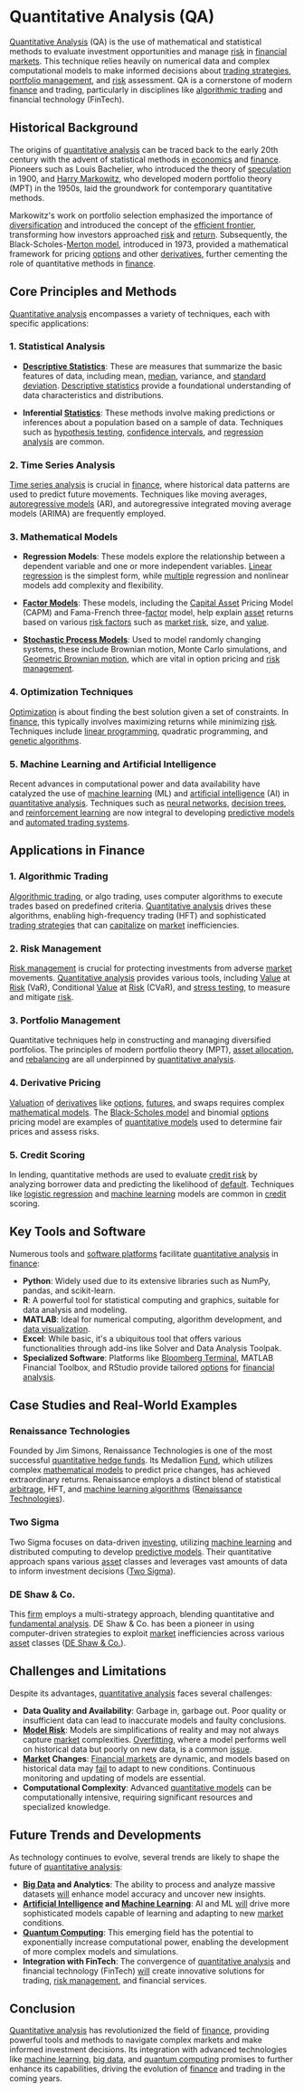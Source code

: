 # Quantitative Analysis (QA)

[Quantitative Analysis](../q/quantitative_analysis.md) (QA) is the use of mathematical and statistical methods to evaluate investment opportunities and manage [risk](../r/risk.md) in [financial markets](../f/financial_market.md). This technique relies heavily on numerical data and complex computational models to make informed decisions about [trading strategies](../t/trading_strategies.md), [portfolio management](../p/par.md), and [risk](../r/risk.md) assessment. QA is a cornerstone of modern [finance](../f/finance.md) and trading, particularly in disciplines like [algorithmic trading](../a/accountability.md) and financial technology (FinTech).

## Historical Background

The origins of [quantitative analysis](../q/quantitative_analysis.md) can be traced back to the early 20th century with the advent of statistical methods in [economics](../e/economics.md) and [finance](../f/finance.md). Pioneers such as Louis Bachelier, who introduced the theory of [speculation](../s/speculation.md) in 1900, and [Harry Markowitz](../h/harry_markowitz.md), who developed modern portfolio theory (MPT) in the 1950s, laid the groundwork for contemporary quantitative methods.

Markowitz's work on portfolio selection emphasized the importance of [diversification](../d/diversification.md) and introduced the concept of the [efficient frontier](../e/efficient_frontier.md), transforming how investors approached [risk](../r/risk.md) and [return](../r/return.md). Subsequently, the Black-Scholes-[Merton model](../m/merton_model.md), introduced in 1973, provided a mathematical framework for pricing [options](../o/options.md) and other [derivatives](../d/derivatives.md), further cementing the role of quantitative methods in [finance](../f/finance.md).

## Core Principles and Methods

[Quantitative analysis](../q/quantitative_analysis.md) encompasses a variety of techniques, each with specific applications:

### 1. **Statistical Analysis**

- **[Descriptive Statistics](../d/descriptive_statistics.md)**: These are measures that summarize the basic features of data, including mean, [median](../m/median.md), variance, and [standard deviation](../s/standard_deviation.md). [Descriptive statistics](../d/descriptive_statistics.md) provide a foundational understanding of data characteristics and distributions.
  
- **Inferential [Statistics](../s/statistics.md)**: These methods involve making predictions or inferences about a population based on a sample of data. Techniques such as [hypothesis testing](../h/hypothesis_testing.md), [confidence intervals](../c/confidence_intervals.md), and [regression analysis](../r/regression_analysis.md) are common.

### 2. **Time Series Analysis**

[Time series analysis](../t/time_series_analysis.md) is crucial in [finance](../f/finance.md), where historical data patterns are used to predict future movements. Techniques like moving averages, [autoregressive models](../a/autoregressive.md) (AR), and autoregressive integrated moving average models (ARIMA) are frequently employed.

### 3. **Mathematical Models**

- **Regression Models**: These models explore the relationship between a dependent variable and one or more independent variables. [Linear regression](../l/linear_regression.md) is the simplest form, while [multiple](../m/multiple.md) regression and nonlinear models add complexity and flexibility.

- **[Factor Models](../f/factor_models.md)**: These models, including the [Capital Asset](../c/capital_asset.md) Pricing Model (CAPM) and Fama-French three-[factor](../f/factor.md) model, help explain [asset](../a/asset.md) returns based on various [risk factors](../r/risk_factors_in_trading.md) such as [market risk](../m/market_risk.md), size, and [value](../v/value.md).

- **[Stochastic Process Models](../s/stochastic_process_models.md)**: Used to model randomly changing systems, these include Brownian motion, Monte Carlo simulations, and [Geometric Brownian motion](../g/geometric_brownian_motion.md), which are vital in option pricing and [risk management](../r/risk_management.md).

### 4. **Optimization Techniques**

[Optimization](../o/optimization.md) is about finding the best solution given a set of constraints. In [finance](../f/finance.md), this typically involves maximizing returns while minimizing [risk](../r/risk.md). Techniques include [linear programming](../l/linear_programming_in_trading.md), quadratic programming, and [genetic algorithms](../g/genetic_algorithms_in_trading.md).

### 5. **Machine Learning and Artificial Intelligence**

Recent advances in computational power and data availability have catalyzed the use of [machine learning](../m/machine_learning.md) (ML) and [artificial intelligence](../a/artificial_intelligence_in_trading.md) (AI) in [quantitative analysis](../q/quantitative_analysis.md). Techniques such as [neural networks](../n/neural_networks_in_trading.md), [decision trees](../d/decision_trees.md), and [reinforcement learning](../r/reinforcement_learning.md) are now integral to developing [predictive models](../p/predictive_models_in_trading.md) and [automated trading systems](../a/automated_trading_systems.md).

## Applications in Finance

### 1. **Algorithmic Trading**

[Algorithmic trading](../a/accountability.md), or algo trading, uses computer algorithms to execute trades based on predefined criteria. [Quantitative analysis](../q/quantitative_analysis.md) drives these algorithms, enabling high-frequency trading (HFT) and sophisticated [trading strategies](../t/trading_strategies.md) that can [capitalize](../c/capitalize.md) on [market](../m/market.md) inefficiencies.

### 2. **Risk Management**

[Risk management](../r/risk_management.md) is crucial for protecting investments from adverse [market](../m/market.md) movements. [Quantitative analysis](../q/quantitative_analysis.md) provides various tools, including [Value](../v/value.md) at [Risk](../r/risk.md) (VaR), Conditional [Value](../v/value.md) at [Risk](../r/risk.md) (CVaR), and [stress testing](../s/stress_testing.md), to measure and mitigate [risk](../r/risk.md).

### 3. **Portfolio Management**

Quantitative techniques help in constructing and managing diversified portfolios. The principles of modern portfolio theory (MPT), [asset allocation](../a/asset_allocation.md), and [rebalancing](../r/rebalancing.md) are all underpinned by [quantitative analysis](../q/quantitative_analysis.md).

### 4. **Derivative Pricing**

[Valuation](../v/valuation.md) of [derivatives](../d/derivatives.md) like [options](../o/options.md), [futures](../f/futures.md), and swaps requires complex [mathematical models](../m/mathematical_models_in_trading.md). The [Black-Scholes model](../b/black-scholes_model.md) and binomial [options](../o/options.md) pricing model are examples of [quantitative models](../q/quantitative_models.md) used to determine fair prices and assess risks.

### 5. **Credit Scoring**

In lending, quantitative methods are used to evaluate [credit risk](../c/credit_risk.md) by analyzing borrower data and predicting the likelihood of [default](../d/default.md). Techniques like [logistic regression](../l/logistic_regression_in_trading.md) and [machine learning](../m/machine_learning.md) models are common in [credit](../c/credit.md) scoring.

## Key Tools and Software

Numerous tools and [software platforms](../s/software_platforms_for_trading.md) facilitate [quantitative analysis](../q/quantitative_analysis.md) in [finance](../f/finance.md):

- **Python**: Widely used due to its extensive libraries such as NumPy, pandas, and scikit-learn.
- **R**: A powerful tool for statistical computing and graphics, suitable for data analysis and modeling.
- **MATLAB**: Ideal for numerical computing, algorithm development, and [data visualization](../d/data_visualization.md).
- **Excel**: While basic, it's a ubiquitous tool that offers various functionalities through add-ins like Solver and Data Analysis Toolpak.
- **Specialized Software**: Platforms like [Bloomberg Terminal](../b/bloomberg_terminal.md), MATLAB Financial Toolbox, and RStudio provide tailored [options](../o/options.md) for [financial analysis](../f/financial_analysis.md).

## Case Studies and Real-World Examples

### Renaissance Technologies

Founded by Jim Simons, Renaissance Technologies is one of the most successful [quantitative hedge funds](../q/quantitative_hedge_funds.md). Its Medallion [Fund](../f/fund.md), which utilizes complex [mathematical models](../m/mathematical_models_in_trading.md) to predict price changes, has achieved extraordinary returns. Renaissance employs a distinct blend of statistical [arbitrage](../a/arbitrage.md), HFT, and [machine learning algorithms](../m/machine_learning_algorithms_in_trading.md) ([Renaissance Technologies](https://www.rentec.com/)).

### Two Sigma

Two Sigma focuses on data-driven [investing](../i/investing.md), utilizing [machine learning](../m/machine_learning.md) and distributed computing to develop [predictive models](../p/predictive_models_in_trading.md). Their quantitative approach spans various [asset](../a/asset.md) classes and leverages vast amounts of data to inform investment decisions ([Two Sigma](https://www.twosigma.com/)).

### DE Shaw & Co.

This [firm](../f/firm.md) employs a multi-strategy approach, blending quantitative and [fundamental analysis](../f/fundamental_analysis.md). DE Shaw & Co. has been a pioneer in using computer-driven strategies to exploit [market](../m/market.md) inefficiencies across various [asset](../a/asset.md) classes ([DE Shaw & Co.](https://www.deshaw.com/)).

## Challenges and Limitations

Despite its advantages, [quantitative analysis](../q/quantitative_analysis.md) faces several challenges:

- **Data Quality and Availability**: Garbage in, garbage out. Poor quality or insufficient data can lead to inaccurate models and faulty conclusions.
- **[Model Risk](../m/model_risk.md)**: Models are simplifications of reality and may not always capture [market](../m/market.md) complexities. [Overfitting](../o/overfitting.md), where a model performs well on historical data but poorly on new data, is a common [issue](../i/issue.md).
- **[Market](../m/market.md) Changes**: [Financial markets](../f/financial_market.md) are dynamic, and models based on historical data may [fail](../f/fail.md) to adapt to new conditions. Continuous monitoring and updating of models are essential.
- **Computational Complexity**: Advanced [quantitative models](../q/quantitative_models.md) can be computationally intensive, requiring significant resources and specialized knowledge.

## Future Trends and Developments

As technology continues to evolve, several trends are likely to shape the future of [quantitative analysis](../q/quantitative_analysis.md):

- **[Big Data](../b/big_data_in_trading.md) and Analytics**: The ability to process and analyze massive datasets [will](../w/will.md) enhance model accuracy and uncover new insights.
- **[Artificial Intelligence](../a/artificial_intelligence_in_trading.md) and [Machine Learning](../m/machine_learning.md)**: AI and ML [will](../w/will.md) drive more sophisticated models capable of learning and adapting to new [market](../m/market.md) conditions.
- **[Quantum Computing](../q/quantum_computing_in_trading.md)**: This emerging field has the potential to exponentially increase computational power, enabling the development of more complex models and simulations.
- **Integration with FinTech**: The convergence of [quantitative analysis](../q/quantitative_analysis.md) and financial technology (FinTech) [will](../w/will.md) create innovative solutions for trading, [risk management](../r/risk_management.md), and financial services.

## Conclusion

[Quantitative analysis](../q/quantitative_analysis.md) has revolutionized the field of [finance](../f/finance.md), providing powerful tools and methods to navigate complex markets and make informed investment decisions. Its integration with advanced technologies like [machine learning](../m/machine_learning.md), [big data](../b/big_data_in_trading.md), and [quantum computing](../q/quantum_computing_in_trading.md) promises to further enhance its capabilities, driving the evolution of [finance](../f/finance.md) and trading in the coming years.